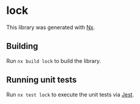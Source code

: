 # lock

This library was generated with [Nx](https://nx.dev).

## Building

Run `nx build lock` to build the library.

## Running unit tests

Run `nx test lock` to execute the unit tests via [Jest](https://jestjs.io).
